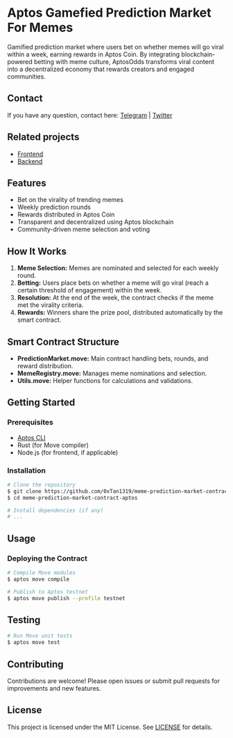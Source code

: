 # Aptos Gamefied Prediction Market For Memes

Gamified prediction market where users bet on whether memes will go viral within a week, earning rewards in Aptos Coin. By integrating blockchain-powered betting with meme culture, AptosOdds transforms viral content into a decentralized economy that rewards creators and engaged communities.

## Contact
If you have any question, contact here: [Telegram](https://t.me/shiny0103) | [Twitter](https://x.com/0xTan1319)

## Related projects

- [Frontend](https://github.com/0xTan1319/meme-prediction-market-fe-aptos)
- [Backend](https://github.com/0xTan1319/meme-prediction-market-be-aptos)

## Features
- Bet on the virality of trending memes
- Weekly prediction rounds
- Rewards distributed in Aptos Coin
- Transparent and decentralized using Aptos blockchain
- Community-driven meme selection and voting

## How It Works
1. **Meme Selection:** Memes are nominated and selected for each weekly round.
2. **Betting:** Users place bets on whether a meme will go viral (reach a certain threshold of engagement) within the week.
3. **Resolution:** At the end of the week, the contract checks if the meme met the virality criteria.
4. **Rewards:** Winners share the prize pool, distributed automatically by the smart contract.

## Smart Contract Structure
- **PredictionMarket.move:** Main contract handling bets, rounds, and reward distribution.
- **MemeRegistry.move:** Manages meme nominations and selection.
- **Utils.move:** Helper functions for calculations and validations.

## Getting Started
### Prerequisites
- [Aptos CLI](https://aptos.dev/cli-tools/aptos-cli-tool/)
- Rust (for Move compiler)
- Node.js (for frontend, if applicable)

### Installation
```bash
# Clone the repository
$ git clone https://github.com/0xTan1319/meme-prediction-market-contract-aptos.git
$ cd meme-prediction-market-contract-aptos

# Install dependencies (if any)
# ...
```

## Usage
### Deploying the Contract
```bash
# Compile Move modules
$ aptos move compile

# Publish to Aptos testnet
$ aptos move publish --profile testnet
```

## Testing
```bash
# Run Move unit tests
$ aptos move test
```

## Contributing
Contributions are welcome! Please open issues or submit pull requests for improvements and new features.

## License
This project is licensed under the MIT License. See [LICENSE](../LICENSE) for details.


